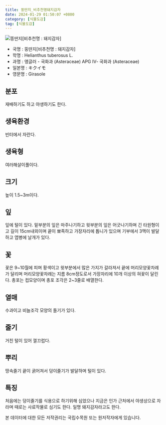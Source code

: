 ```yaml
---
title: 뚱딴지_비추천명돼지감자
date: 2024-01-29 01:50:07 +0800
category: [식물도감]
tag: [식물도감]
---
```




![뚱딴지[비추천명 : 돼지감자]](/fileUpload/plants/basic/Compositae/Helianthus/10122/10122_1_th2.jpg)
- 국명 : 뚱딴지[비추천명 : 돼지감자]
- 학명 : Helianthus tuberosus L.
- 과명 : 앵글러 - 국화과 (Asteraceae) APG Ⅳ- 국화과 (Asteraceae)
- 일본명 : キクイモ
- 영문명 : Girasole


## 분포
재배하기도 하고 야생하기도 한다.
## 생육환경
빈터에서 자란다.
## 생육형
여러해살이풀이다.
## 크기
높이 1.5~3m이다.
## 잎
잎에 털이 있다. 밑부분의 잎은 마주나기하고 윗부분의 잎은 어긋나기하며 긴 타원형이고 길이 15cm내외이며 끝이 뾰족하고 가장자리에 톱니가 있으며 기부에서 3맥이 발달하고 엽병에 날개가 있다.
## 꽃
꽃은 9~10월에 피며 황색이고 윗부분에서 많은 가지가 갈라져서 끝에 머리모양꽃차례가 달리며 머리모양꽃차례는 지름 8cm정도로서 가장자리에 10개 이상의 혀꽃이 달린다. 총포는 컵모양이며 총포 조각은 2~3줄로 배열한다.
## 열매
수과이고 비늘조각 모양의 돌기가 있다.
## 줄기
거친 털이 있어 껄끄럽다.
## 뿌리
땅속줄기 끝이 굵어져서 덩이줄기가 발달하며 털이 있다.
## 특징
처음에는 덩이줄기를 식용으로 하기위해 심었으나 지금은 인가 근처에서 야생상으로 자라며 때로는 사료작물로 심기도 한다. 일명 돼지감자라고도 한다.






본 데이터에 대한 모든 저작권리는 국립수목원 또는 원저작자에게 있습니다.
